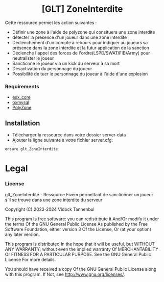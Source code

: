 <h1 align='center'>[GLT] ZoneInterdite</a></h1>

Cette ressource permet les action suivantes : 
* Définir une zone à l'aide de polyzone qui consituera une zone interdite
* détecter la présence d'un joueur dans une zone interdite
* Déclenchement d'un compte à rebours pour indiquer au joueurs sa présence dans la zone interdite et la futur application de la sanction
* Déclenche l'appel des forces de l'ordre(LSPD/SWAT/FIB/Army) pour neutralister le joueur 
* Sanctionne le joueur via un kick du serveur à sa mort
* Désactivation du personnage du joueur
* Possibilité de tuer le personnage du joueur à l'aide d'une explosion


### Requirements
* [esx_core](https://github.com/esx-framework/esx_core)
* [oxmysql](https://github.com/overextended/oxmysql)
* [PolyZone](https://github.com/mkafrin/PolyZone)

## Installation
- Télécharger la ressource dans votre dossier server-data
- Ajouter la ligne suivante à votre fichier server.cfg:

```
ensure glt_ZoneInterdite
```

# Legal
### License
glt_ZoneInterdite - Ressource Fivem permettant de sanctionner un joueur s'il se trouve dans une zone interdite du serveur

Copyright (C) 2023-2024 Vidock Tannenbul

This program Is free software: you can redistribute it And/Or modify it under the terms Of the GNU General Public License As published by the Free Software Foundation, either version 3 Of the License, Or (at your option) any later version.

This program Is distributed In the hope that it will be useful, but WITHOUT ANY WARRANTY; without even the implied warranty Of MERCHANTABILITY Or FITNESS FOR A PARTICULAR PURPOSE. See the GNU General Public License For more details.

You should have received a copy Of the GNU General Public License along with this program. If Not, see http://www.gnu.org/licenses/.
